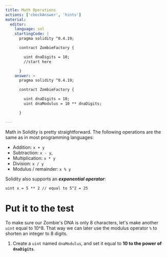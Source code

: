 ```yaml
---
title: Math Operations
actions: ['checkAnswer', 'hints']
material:
  editor:
    language: sol
    startingCode: |
      pragma solidity ^0.4.19;

      contract ZombieFactory {

        uint dnaDigits = 10;
        //start here

      }
    answer: >
      pragma solidity ^0.4.19;

      contract ZombieFactory {

        uint dnaDigits = 10;
        uint dnaModulus = 10 ** dnaDigits;

      }

---
```


Math in Solidity is pretty straightforward. The following operations are the same as in most programming languages:

* Addition: `x + y`
* Subtraction: `x - y`,
* Multiplication: `x * y`
* Division: `x / y`
* Modulus / remainder: `x % y`

Solidity also supports an **_exponential operator_**:

```
uint x = 5 ** 2 // equal to 5^2 = 25
```

# Put it to the test

To make sure our Zombie's DNA is only 8 characters, let's make another `uint` equal to 10^8. That way we can later use the modulus operator `%` to shorten an integer to 8 digits.

1. Create a `uint` named `dnaModulus`, and set it equal to **10 to the power of `dnaDigits`**.
